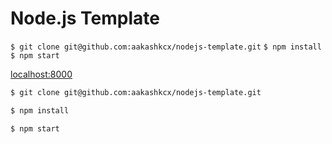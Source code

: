 # Node.js Template
`$ git clone git@github.com:aakashkcx/nodejs-template.git`
`$ npm install`
`$ npm start`

[localhost:8000](http://localhost:8000/)

```sh
$ git clone git@github.com:aakashkcx/nodejs-template.git
```
```sh
$ npm install
```
```sh
$ npm start
```